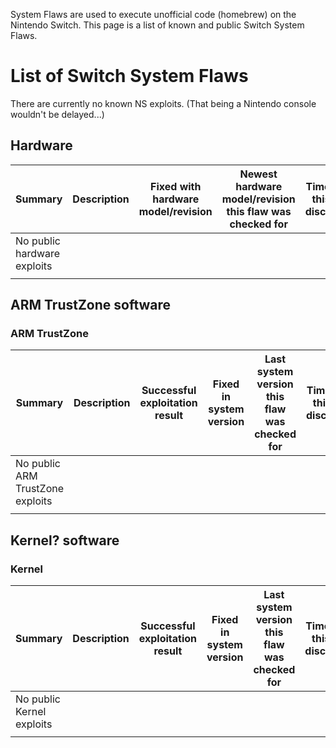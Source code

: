 System Flaws are used to execute unofficial code (homebrew) on the
Nintendo Switch. This page is a list of known and public Switch System
Flaws.

# List of Switch System Flaws

There are currently no known NS exploits. (That being a Nintendo console
wouldn't be
delayed...)

## Hardware

| Summary                     | Description | Fixed with hardware model/revision | Newest hardware model/revision this flaw was checked for | Timeframe this was discovered | Discovered by |
| --------------------------- | ----------- | ---------------------------------- | -------------------------------------------------------- | ----------------------------- | ------------- |
| No public hardware exploits |             |                                    |                                                          |                               |               |
|                             |             |                                    |                                                          |                               |               |

## ARM TrustZone software

### ARM TrustZone

| Summary                          | Description | Successful exploitation result | Fixed in system version | Last system version this flaw was checked for | Timeframe this was discovered | Public disclosure timeframe | Discovered by |
| -------------------------------- | ----------- | ------------------------------ | ----------------------- | --------------------------------------------- | ----------------------------- | --------------------------- | ------------- |
| No public ARM TrustZone exploits |             |                                |                         |                                               |                               |                             |               |
|                                  |             |                                |                         |                                               |                               |                             |               |

## Kernel? software

### Kernel

| Summary                   | Description | Successful exploitation result | Fixed in system version | Last system version this flaw was checked for | Timeframe this was discovered | Public disclosure timeframe | Discovered by |
| ------------------------- | ----------- | ------------------------------ | ----------------------- | --------------------------------------------- | ----------------------------- | --------------------------- | ------------- |
| No public Kernel exploits |             |                                |                         |                                               |                               |                             |               |
|                           |             |                                |                         |                                               |                               |                             |               |
